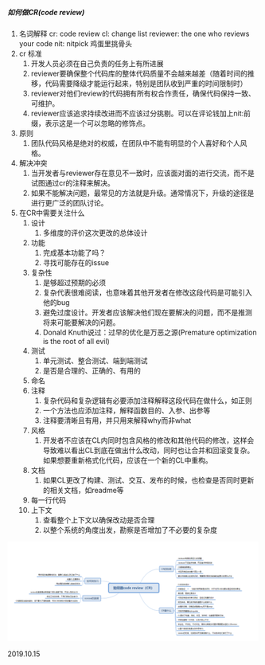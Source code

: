 ##### 如何做CR(code review)
1. 名词解释
   cr: code review
   cl: change list
   reviewer: the one who reviews your code
   nit: nitpick 鸡蛋里挑骨头
2. cr 标准
   1. 开发人员必须在自己负责的任务上有所进展
   2. reviewer要确保整个代码库的整体代码质量不会越来越差（随着时间的推移，代码需要降级才能运行起来，特别是团队收到严重的时间限制时）
   3. reviewer对他们review的代码拥有所有权合作责任，确保代码保持一致、可维护。
   4. reviewer应该追求持续改进而不应该过分挑剔。可以在评论钱加上nit:前缀，表示这是一个可以忽略的修饰点。
3. 原则
   1. 团队代码风格是绝对的权威，在团队中不能有明显的个人喜好和个人风格。
4. 解决冲突
   1. 当开发者与reviewer存在意见不一致时，应该面对面的进行交流，而不是试图通过cr的注释来解决。
   2. 如果不能解决问题，最常见的方法就是升级。通常情况下，升级的途径是进行更广泛的团队讨论。
5. 在CR中需要关注什么
   1. 设计
      1. 多维度的评价这次更改的总体设计
   2. 功能
      1. 完成基本功能了吗？
      2. 寻找可能存在的issue
   3. 复杂性
      1. 是够超过预期的必须
      2. 复杂代表很难阅读，也意味着其他开发者在修改这段代码是可能引入他的bug
      3. 避免过度设计。开发者应该解决他们现在要解决的问题，而不是推测将来可能要解决的问题。
      4. Donald Knuth说过：过早的优化是万恶之源(Premature optimization is the root of all evil)
   4. 测试
      1. 单元测试、整合测试、端到端测试
      2. 是否是合理的、正确的、有用的
   5. 命名
   6. 注释
      1. 复杂代码和复杂逻辑有必要添加注释解释这段代码在做什么，如正则
      2. 一个方法也应添加注释，解释函数目的、入参、出参等
      3. 注释要清晰且有用，并只用来解释why而非what
   7. 风格
      1. 开发者不应该在CL内同时包含风格的修改和其他代码的修改，这样会导致难以看出CL到底在做出什么改动，同时也让合并和回滚变复杂。如果想要重新格式化代码，应该在一个新的CL中重构。
   8. 文档
      1. 如果CL更改了构建、测试、交互、发布的时候，也检查是否同时更新的相关文档，如readme等
   9. 每一行代码
   10. 上下文
       1. 查看整个上下文以确保改动是否合理
       2. 以整个系统的角度出发，勘察是否增加了不必要的复杂度
   
![alt 如何code review 思维导图](https://github.com/EarlyBirdss/FrontEnd-Notes/blob/feature-general/images/how_to_do_code_review.png)

2019.10.15